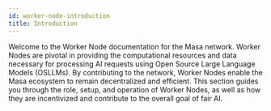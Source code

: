 ```yaml
---
id: worker-node-introduction
title: Introduction
---
```


Welcome to the Worker Node documentation for the Masa network. Worker Nodes are pivotal in providing the computational resources and data necessary for processing AI requests using Open Source Large Language Models (OSLLMs). By contributing to the network, Worker Nodes enable the Masa ecosystem to remain decentralized and efficient. This section guides you through the role, setup, and operation of Worker Nodes, as well as how they are incentivized and contribute to the overall goal of fair AI.
